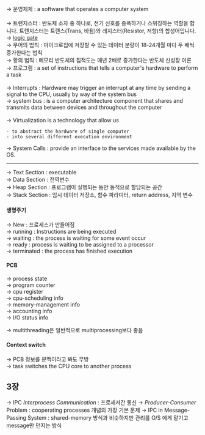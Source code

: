 &rarr; 운영체제 : a software that operates a computer system<br>  
&rarr; 트랜지스터 : 반도체 소자 중 하나로, 전기 신호를 증폭하거나 스위칭하는 역할을 합니다. 트랜지스터는 트랜스(Trans, 바뀜)와 레지스터(Resistor, 저항)의 합성어입니다.<br>
&rarr; [logic gate](https://www.geeksforgeeks.org/realization-of-logic-gate-using-universal-gates/)<br>
&rarr; 무어의 법칙 : 마이크로칩에 저장할 수 있는 데이터 분량이 18-24개월 마다 두 배씩 증가한다는 법칙<br>
&rarr; 황의 법칙 : 메모리 반도체의 집적도는 매년 2배로 증가한다는 반도체 신성장 이론<br>
&rarr; 프로그램 : a set of instructions that tells a computer's hardware to perform a task<br>  
&rarr; Interrupts : Hardware may trigger an interrupt at any time by sending a signal to the CPU, usually by way of the system bus <br>
&rarr; system bus : is a computer architecture component that shares and transmits data between devices and throughout the computer <br>  
&rarr; Virtualization is a technology that allow us<br>

```
- to abstract the hardware of single computer
- into several different execution environment
```

&rarr; System Calls : provide an interface to the services made available by the OS.<br>

---

&rarr; Text Section : executable<br>
&rarr; Data Section : 전역변수<br>
&rarr; Heap Section : 프로그램이 실행되는 동안 동적으로 할당되는 공간<br>
&rarr; Stack Section : 임시 데이터 저장소, 함수 파라미터, return address, 지역 변수<br>

#### 생명주기<br>

&rarr; New : 프로세스가 만들어짐<br>
&rarr; running : Instructions are being executed<br>
&rarr; waiting : the process is waiting for some event occur<br>
&rarr; ready : process is waiting to be assigned to a processor<br>
&rarr; terminated : the process has finished execution<br>

#### PCB<br>

&rarr; process state<br>
&rarr; program counter<br>
&rarr; cpu register<br>
&rarr; cpu-scheduling info<br>
&rarr; memory-management info<br>
&rarr; accounting info<br>
&rarr; I/O status info<br>

&rarr; multithreading은 일반적으로 multiprocessing보다 좋음<br>

#### Context switch<br>

&rarr; PCB 정보를 문맥이라고 봐도 무방<br>
&rarr; task switches the CPU core to another process<br>

## 3장

&rarr; IPC _Interprocess Communication_ : 프로세서간 통신
&rarr; _Producer-Consumer_ Problem : cooperating processes 개념의 가장 기본 문제
&rarr; IPC in Message-Passing System : shared-memory 방식과 비슷하지만 관리를 O/S 에게 맡기고 message만 던지는 방식
